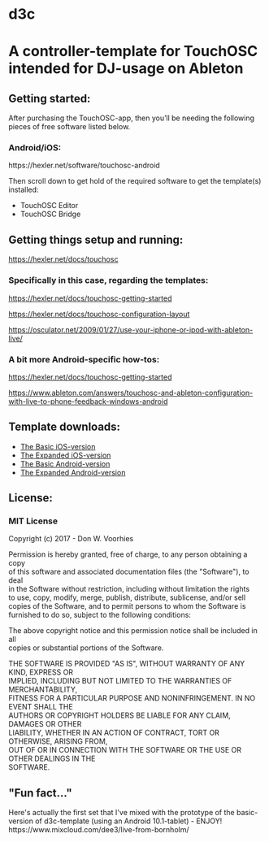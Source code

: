 # d3c
<h1>A controller-template for TouchOSC intended for DJ-usage on Ableton</h1>

<h2>Getting started:</h2>

After purchasing the TouchOSC-app, then you’ll be needing the following pieces of free software listed below.
<h3>Android/iOS:</h3>
https://hexler.net/software/touchosc-android

Then scroll down to get hold of the required software to get the template(s) installed: 
<ul>
<li>TouchOSC Editor</li>
<li>TouchOSC Bridge</li>
</ul>

<h2>Getting things setup and running:</h2>

https://hexler.net/docs/touchosc


<h3>Specifically in this case, regarding the templates:</h3>

https://hexler.net/docs/touchosc-getting-started

https://hexler.net/docs/touchosc-configuration-layout

https://osculator.net/2009/01/27/use-your-iphone-or-ipod-with-ableton-live/


<h3>A bit more Android-specific how-tos:</h3>

https://hexler.net/docs/touchosc-getting-started

https://www.ableton.com/answers/touchosc-and-ableton-configuration-with-live-to-phone-feedback-windows-android

<h2>Template downloads:</h2>
<ul>
  <li><a href="https://github.com/donvoorhies/d3c/blob/master/d3c_iOS.touchosc?raw=true">The Basic iOS-version</a></li>
  <li><a href="https://github.com/donvoorhies/d3c/blob/master/d3c-ext_iOS.touchosc?raw=true">The Expanded iOS-version</a></li>
  <li><a href="https://github.com/donvoorhies/d3c/blob/master/d3c_Android.touchosc?raw=true">The Basic Android-version</a></li>
  <li><a href="https://github.com/donvoorhies/d3c/blob/master/d3c-ext_Android.touchosc?raw=true">The Expanded Android-version</a></li>
</ul>

<h2>License:</h2>
<h3>MIT License</h3>
<p>Copyright (c) 2017 - Don W. Voorhies</p>

<p>Permission is hereby granted, free of charge, to any person obtaining a copy<br>
of this software and associated documentation files (the "Software"), to deal<br>
in the Software without restriction, including without limitation the rights<br>
to use, copy, modify, merge, publish, distribute, sublicense, and/or sell<br>
copies of the Software, and to permit persons to whom the Software is<br>
furnished to do so, subject to the following conditions:</p>

<p>The above copyright notice and this permission notice shall be included in all<br>
copies or substantial portions of the Software.</p>

<p>THE SOFTWARE IS PROVIDED "AS IS", WITHOUT WARRANTY OF ANY KIND, EXPRESS OR<br>
IMPLIED, INCLUDING BUT NOT LIMITED TO THE WARRANTIES OF MERCHANTABILITY,<br>
FITNESS FOR A PARTICULAR PURPOSE AND NONINFRINGEMENT. IN NO EVENT SHALL THE<br>
AUTHORS OR COPYRIGHT HOLDERS BE LIABLE FOR ANY CLAIM, DAMAGES OR OTHER<br>
LIABILITY, WHETHER IN AN ACTION OF CONTRACT, TORT OR OTHERWISE, ARISING FROM,<br>
OUT OF OR IN CONNECTION WITH THE SOFTWARE OR THE USE OR OTHER DEALINGS IN THE<br>
SOFTWARE.</p>

<h2>&quot;Fun fact...&quot;</h2>
Here's actually the first set that I've mixed with the prototype of the basic-version of d3c-template (using an Android 10.1-tablet) - ENJOY!
https://www.mixcloud.com/dee3/live-from-bornholm/  
